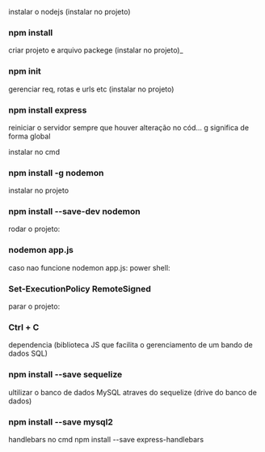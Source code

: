 instalar o nodejs (instalar no projeto)
### npm install


criar projeto e arquivo packege (instalar no projeto)_
### npm init

gerenciar req, rotas e urls etc (instalar no projeto)
### npm install express

reiniciar o servidor sempre que houver alteração no cód... g significa de forma global

instalar no cmd
### npm install -g nodemon
instalar no projeto
### npm install --save-dev nodemon

rodar o projeto:
### nodemon app.js
caso nao funcione nodemon app.js:
power shell: 
### Set-ExecutionPolicy RemoteSigned
parar o projeto:
### Ctrl + C

dependencia (biblioteca JS que facilita o gerenciamento de um bando de dados SQL)
### npm install --save sequelize

ultilizar o banco de dados MySQL atraves do sequelize (drive do banco de dados)
### npm install --save mysql2

handlebars no cmd
npm install --save express-handlebars